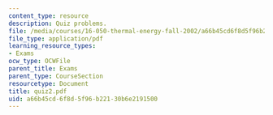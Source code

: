 ```yaml
---
content_type: resource
description: Quiz problems.
file: /media/courses/16-050-thermal-energy-fall-2002/a66b45cd6f8d5f96b22130b6e2191500_quiz2.pdf
file_type: application/pdf
learning_resource_types:
- Exams
ocw_type: OCWFile
parent_title: Exams
parent_type: CourseSection
resourcetype: Document
title: quiz2.pdf
uid: a66b45cd-6f8d-5f96-b221-30b6e2191500
---
```

